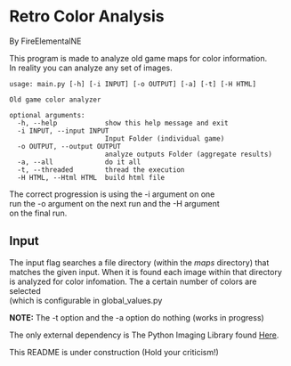 Retro Color Analysis
=====

By FireElementalNE

This program is made to analyze old game maps for color information.  
In reality you can analyze any set of images. 

```
usage: main.py [-h] [-i INPUT] [-o OUTPUT] [-a] [-t] [-H HTML]

Old game color analyzer

optional arguments:
  -h, --help            show this help message and exit
  -i INPUT, --input INPUT
                        Input Folder (individual game)
  -o OUTPUT, --output OUTPUT
                        analyze outputs Folder (aggregate results)
  -a, --all             do it all
  -t, --threaded        thread the execution
  -H HTML, --Html HTML  build html file
```
The correct progression is using the -i argument on one  
run the -o argument on the next run and the -H argument  
on the final run.

Input
------
The input flag searches a file directory (within the *maps* directory) that  
matches the given input. When it is found each image within that directory  
is analyzed for color infomation. The a certain number of colors are selected  
(which is configurable in global_values.py

**NOTE:** The -t option and the -a option do nothing (works in progress)

The only external dependency is The Python Imaging Library found [Here](http://www.pythonware.com/products/pil/ "PIL").  

This README is under construction (Hold your criticism!)
